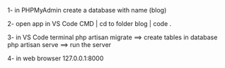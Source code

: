 1- in PHPMyAdmin
create a database with name (blog)

2- open app in VS Code
CMD | cd to folder blog | code .

3- in VS Code terminal
php artisan migrate ==> create tables in database
php artisan serve ==> run the server

4- in web browser
127.0.0.1:8000
